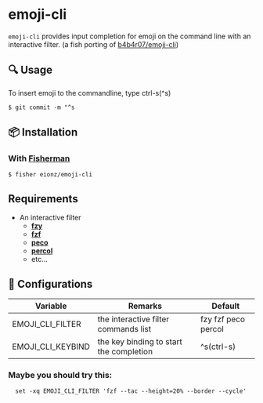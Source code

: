 # emoji-cli
`emoji-cli` provides input completion for emoji on the command line with an interactive filter. (a fish porting of [b4b4r07/emoji-cli](https://github.com/b4b4r07/emoji-cli))

## :mag: Usage
To insert emoji to the commandline, type ctrl-s(^s)
```shell
$ git commit -m "^s
```

## :package: Installation
### With [**Fisherman**](https://github.com/fisherman/fisherman)
```shell
$ fisher eionz/emoji-cli
```

## Requirements
- An interactive filter
  - [**fzy**](https://github.com/jhawthorn/fzy)
  - [**fzf**](https://github.com/junegunn/fzf)
  - [**peco**](https://github.com/peco/peco)
  - [**percol**](https://github.com/mooz/percol)
  - etc...


## :wrench: Configurations
| Variable | Remarks | Default |
| -------- | ------- | ------- |
| EMOJI_CLI_FILTER | the interactive filter commands list | fzy fzf peco percol |
| EMOJI_CLI_KEYBIND | the key binding to start the completion | ^s(ctrl-s) |


### Maybe you should try this:
```shell
  set -xq EMOJI_CLI_FILTER 'fzf --tac --height=20% --border --cycle'
```
